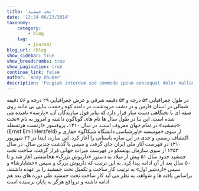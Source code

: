 ```yaml
---
title: 'تخت جمشید'
date: '13:34 06/23/2014'
taxonomy:
    category:
        - blog
    tag:
        - journal
blog_url: /blog
show_sidebar: true
show_breadcrumbs: true
show_pagination: true
continue_link: false
author: 'Andy Rhuker'
description: 'Feugiat interdum sed commodo ipsum consequat dolor nullam metus'
---
```


در طول جغرافیایی ۵۳ درجه و ۵۴ دقیقه شرقی و عرض جغرافیایی ۲۹ درجه و ۵۶ دقیقه شمالی در استان فارس و در دشت مرودشت، در دامنه کوه رحمت، بنایی بی مانند روی صفه ای با تختگاهی دست ساز قرار دارد که بنابر قول سازندگان آن، «پارسه» نامیده می شده است. این بنا در طول سال ها نام های گوناگون داشته و امروز به نام «تخت جمشید» در تمام جهان معروف است.
در سال ۱۳۱۰، پروفسور «ارنست هرتسفلد» (Ernst Emil Herzfeld) از سوی «موسسه خاورشناسی دانشگاه شیکاگو» حفاری و اکتشاف رسمی و جدی در این سازه باستانی را آغاز کرد. این سازه، ابتدا در ۲۴ شهریور ۱۳۱۰ در فهرست آثار ملی ایران جای گرفت و سپس با گذشت چندین سال، در سال ۱۳۵۳ از سوی سازمان یونسکو در فهرست میراث جهانی قرار گرفت.
ساخت تخت جمشید حدود سال ۵۱ پیش از میلاد به دستور «داریوش بزرگ» هخامنشی آغاز شد و تا ۵۰ سال بعد از آن ادامه پیدا کرد. به این ترتیب که داریوش بزرگ و سپس «خشایارشا» و سپس «اردشیر اول» به ترتیب کار ساخت و تکمیل تخت جمشید را بر عهده داشتند. براساس یافته ها و شواهد، به نظر می آید کار ساخت تخت جمشید طی دوره های بعد هم ادامه داشته و درواقع هرگز به پایان نرسیده است.